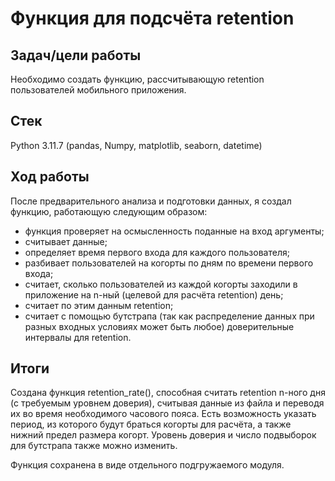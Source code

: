 # Функция для подсчёта retention
## Задач/цели работы
Необходимо создать функцию, рассчитывающую retention пользователей мобильного приложения.

## Стек
Python 3.11.7 (pandas, Numpy, matplotlib, seaborn, datetime)

## Ход работы
После предварительного анализа и подготовки данных, я создал функцию, работающую следующим образом:
- функция проверяет на осмысленность поданные на вход аргументы;
- считывает данные;
- определяет время первого входа для каждого пользователя;
- разбивает пользователей на когорты по дням по времени первого входа;
- считает, сколько пользователей из каждой когорты заходили в приложение на n-ный (целевой для расчёта retention) день;
- считает по этим данным retention;
- считает с помощью бутстрапа (так как распределение данных при разных входных условиях может быть любое) доверительные интервалы для retention.

## Итоги
Создана функция retention_rate(), способная считать retention n-ного дня (с требуемым уровнем доверия), считывая данные из файла и переводя их во время необходимого часового пояса. Есть возможность указать период, из которого будут браться когорты для расчёта, а также нижний предел размера когорт. Уровень доверия и число подвыборок для бутстрапа также можно изменить. 

Функция сохранена в виде отдельного подгружаемого модуля.
